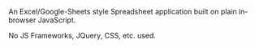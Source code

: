 An Excel/Google-Sheets style Spreadsheet application built on plain in-browser JavaScript.

No JS Frameworks, JQuery, CSS, etc. used.